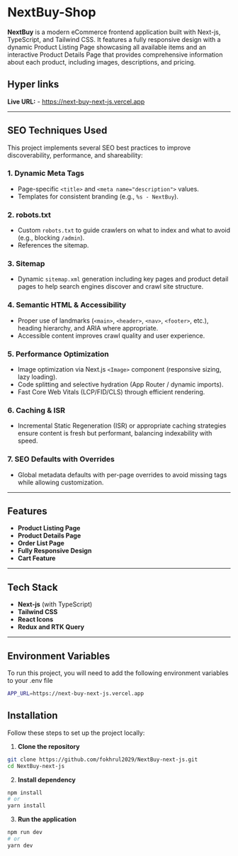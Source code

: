 # NextBuy-Shop

**NextBuy** is a modern eCommerce frontend application built with Next-js, TypeScript, and Tailwind CSS. It features a fully responsive design with a dynamic Product Listing Page showcasing all available items and an interactive Product Details Page that provides comprehensive information about each product, including images, descriptions, and pricing.

## Hyper links

**Live URL:** - https://next-buy-next-js.vercel.app

---

## SEO Techniques Used

This project implements several SEO best practices to improve discoverability, performance, and shareability:

### 1. **Dynamic Meta Tags**

- Page-specific `<title>` and `<meta name="description">` values.
- Templates for consistent branding (e.g., `%s - NextBuy`).

### 2. **robots.txt**

- Custom `robots.txt` to guide crawlers on what to index and what to avoid (e.g., blocking `/admin`).
- References the sitemap.

### 3. **Sitemap**

- Dynamic `sitemap.xml` generation including key pages and product detail pages to help search engines discover and crawl site structure.

### 4. **Semantic HTML & Accessibility**

- Proper use of landmarks (`<main>`, `<header>`, `<nav>`, `<footer>`, etc.), heading hierarchy, and ARIA where appropriate.
- Accessible content improves crawl quality and user experience.

### 5. **Performance Optimization**

- Image optimization via Next.js `<Image>` component (responsive sizing, lazy loading).
- Code splitting and selective hydration (App Router / dynamic imports).
- Fast Core Web Vitals (LCP/FID/CLS) through efficient rendering.

### 6. **Caching & ISR**

- Incremental Static Regeneration (ISR) or appropriate caching strategies ensure content is fresh but performant, balancing indexability with speed.

### 7. **SEO Defaults with Overrides**

- Global metadata defaults with per-page overrides to avoid missing tags while allowing customization.

---

## Features

- **Product Listing Page**
- **Product Details Page**
- **Order List Page**
- **Fully Responsive Design**
- **Cart Feature**

---

## Tech Stack

- **Next-js** (with TypeScript)
- **Tailwind CSS**
- **React Icons**
- **Redux and RTK Query**

---

## Environment Variables

To run this project, you will need to add the following environment variables to your .env file

```bash
APP_URL=https://next-buy-next-js.vercel.app
```

## Installation

Follow these steps to set up the project locally:

1. **Clone the repository**

```bash
git clone https://github.com/fokhrul2029/NextBuy-next-js.git
cd NextBuy-next-js
```

2. **Install dependency**

```bash
npm install
# or
yarn install
```

3. **Run the application**

```bash
npm run dev
# or
yarn dev
```
